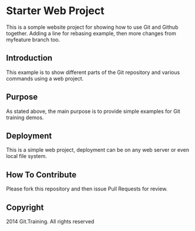 # Starter Web Project

This is a somple website project for showing how to use Git and Github together. Adding a line for rebasing example, then more changes from myfeature branch too.

## Introduction

This example is to show different parts of the Git repository and various commands using a web project.

## Purpose

As stated above, the main purpose is to provide simple examples for Git training demos.

## Deployment

This is a simple web project, deployment can be on any web server or even local file system.

## How To Contribute

Please fork this repository and then issue Pull Requests for review.

## Copyright

2014 Git.Training. All rights reserved